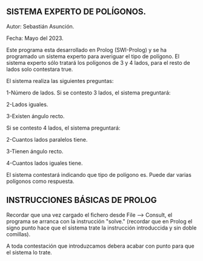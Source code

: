 SISTEMA EXPERTO DE POLÍGONOS.
----------------------------

Autor:  Sebastián Asunción.

Fecha:  Mayo del 2023.

Este programa esta desarrollado en Prolog (SWI-Prolog) y se ha programado un sistema experto para averiguar el tipo de polígono.
El sistema experto sólo tratará los polígonos de 3 y 4 lados, para el resto de lados solo contestara true.

El sistema realiza las siguientes preguntas:

  1-Número de lados.
  Si se contesto 3 lados, el sistema preguntará:
  
  2-Lados iguales.
  
  3-Existen ángulo recto.

  Si se contesto 4 lados, el sistema preguntará:
  
  2-Cuantos lados paralelos tiene.
  
  3-Tienen ángulo recto.
  
  4-Cuantos lados iguales tiene.
  

El sistema contestará indicando que tipo de polígono es.  Puede dar varias polígonos como respuesta.


INSTRUCCIONES BÁSICAS DE PROLOG
--------------------------------
Recordar que una vez cargado el fichero desde File --> Consult, el programa se arranca con la instrucción "solve." (recordar que en Prolog el signo punto hace que el sistema trate la instrucción introduccida y sin doble comillas).

A toda contestación que introduzcamos debera acabar con punto para que el sistema lo trate.
